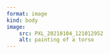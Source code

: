 ```yaml
---
format: image
kind: body
image:
    src: PXL_20210104_121012952
    alt: painting of a torso
---
```

